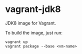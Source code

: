 vagrant-jdk8
============

JDK8 image for Vagrant.

To build the image, just run:

	vagrant up
	vagrant package --base <vm-name>
